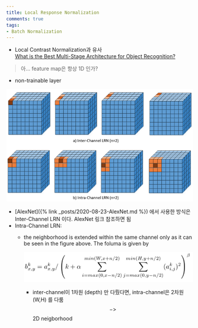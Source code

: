 ```yaml
---
title: Local Response Normalization
comments: true
tags:
- Batch Normalization
---
```

- Local Contrast Normalization과 유사   
    [What is the Best Multi-Stage Architecture for Object Recognition?](https://ieeexplore.ieee.org/document/5459469)

> 아... feature map은 항상 1D 인가?

- non-trainable layer

![sort-LRN](/assets/img/LRN/LRN-sort.png)
- [AlexNet]({% link _posts/2020-08-23-AlexNet.md %}) 에서 사용한 방식은 Inter-Channel LRN 이다. AlexNet 링크 참조하면 됨 
- Intra-Channel LRN:
  - the neighborhood is extended within the same channel only as it can be seen in the figure above. The foluma is given by     
        
    ![intra-channel-lrn](/assets/img/LRN/intra-channel-lrn.png)
    - inter-channel이 1차원 (depth) 만 다뤘다면, intra-channel은 2차원 (W,H) 를 다룸 $$->$$ 2D neigborhood    

